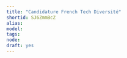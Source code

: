 ```yaml
---
title: "Candidature French Tech Diversité"
shortid: SJ6ZmmBcZ
alias: 
model: 
tags: 
node: 
draft: yes
--- 
```

 